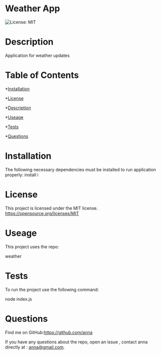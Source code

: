 
# Weather App

![License: MIT](https://img.shields.io/badge/License-MIT-yellow.svg)
   
# Description
Application for weather updates

# Table of Contents

*[Installation](#Installation)

*[License](#License)

*[Description](#Description)

*[Useage](#Useage)
  
*[Tests](#Tests)

*[Questions](#Questions)


# Installation

The following necessary dependencies must be installed to run application properly:
install i
   
# License

This project is licensed under the MIT license.
https://opensource.org/licenses/MIT

# Useage

This project uses the repo:

weather  


# Tests

 To run the project use the following command:

 node index.js
    
# Questions

Find me on GitHub:https://github.com/anna


If you have any questions about the repo, open an issue , contact  anna  directly at : anna@gmail.com.